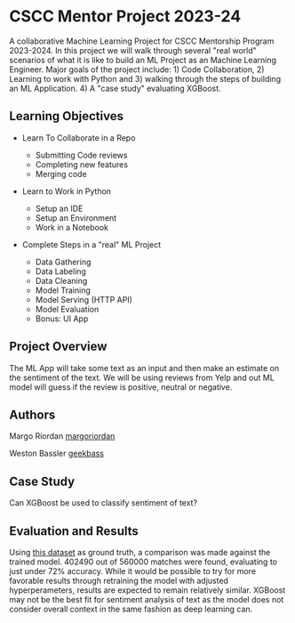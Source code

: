 # CSCC Mentor Project 2023-24
A collaborative Machine Learning Project for CSCC Mentorship Program 2023-2024. In this project we will walk through several "real world" scenarios of what it is like to build an ML Project as an Machine Learning Engineer. Major goals of the project include: 1) Code Collaboration, 2) Learning to work with Python and 3) walking through the steps of building an ML Application. 4) A "case study" evaluating XGBoost.


## Learning Objectives
- Learn To Collaborate in a Repo
    - Submitting Code reviews
    - Completing new features
    - Merging code

- Learn to Work in Python
    - Setup an IDE
    - Setup an Environment
    - Work in a Notebook

- Complete Steps in a "real" ML Project
    - Data Gathering
    - Data Labeling
    - Data Cleaning
    - Model Training
    - Model Serving (HTTP API)
    - Model Evaluation
    - Bonus: UI App

## Project Overview
The ML App will take some text as an input and then make an estimate on the sentiment of the text. We will be using reviews from Yelp and out ML model will guess if the review is positive, neutral or negative. 

## Authors
Margo Riordan [margoriordan](https://github.com/margoriordan)

Weston Bassler [geekbass](https://github.com/geekbass)

## Case Study
Can XGBoost be used to classify sentiment of text?

## Evaluation and Results
Using <a href="https://www.kaggle.com/datasets/ilhamfp31/yelp-review-dataset">this dataset</a> as ground truth, a comparison was made against the trained model. 402490 out of 560000 matches were found, evaluating to just under 72% accuracy. While it would be possible to try for more favorable results through retraining the model with adjusted hyperperameters, results are expected to remain relatively similar. XGBoost may not be the best fit for sentiment analysis of text as the model does not consider overall context in the same fashion as deep learning can.

